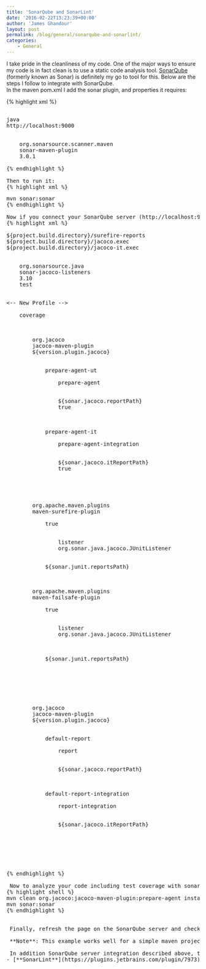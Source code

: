 ```yaml
---
title: 'SonarQube and SonarLint'
date: '2016-02-22T13:23:39+00:00'
author: 'James Ghandour'
layout: post
permalink: /blog/general/sonarqube-and-sonarlint/
categories:
    - General
---
```


I take pride in the cleanliness of my code. One of the major ways to ensure my code is in fact clean is to use a static code analysis tool. [SonarQube](http://www.sonarqube.org/) (formerly known as Sonar) is definitely my go to tool for this. Below are the steps I follow to integrate with SonarQube.   
 In the maven pom.xml I add the sonar plugin, and properties it requires:

{% highlight xml %}
<pre class="brush: xml; title: ; notranslate" title="">
<!-- Properties Section -->
<sonar.language>java</sonar.language>
<sonar.host.url>http://localhost:9000</sonar.host.url>

<plugin>
	<groupId>org.sonarsource.scanner.maven</groupId>
	<artifactId>sonar-maven-plugin</artifactId>
	<version>3.0.1</version>
</plugin>
{% endhighlight %}

Then to run it:
{% highlight xml %}
<pre class="brush: bash; title: ; notranslate" title="">
mvn sonar:sonar
{% endhighlight %}

Now if you connect your SonarQube server (http://localhost:9000) you see the results of your run. One thing notably missing is the test coverage results. In addition to analyzing code it has the ability to display test coverage. Ideally these coverage metrics, in addition to being aggregated can be broken down into unit vs. integration test coverage. Here is how I generally configure it: 
{% highlight xml %}
<!-- Properties Section -->
<sonar.junit.reportsPath>${project.build.directory}/surefire-reports</sonar.junit.reportsPath>
<sonar.jacoco.reportPath>${project.build.directory}/jacoco.exec</sonar.jacoco.reportPath>
<sonar.jacoco.itReportPath>${project.build.directory}/jacoco-it.exec</sonar.jacoco.itReportPath>

<dependency>
    <groupId>org.sonarsource.java</groupId>
    <artifactId>sonar-jacoco-listeners</artifactId>
    <version>3.10</version>
    <scope>test</scope>
</dependency>

<-- New Profile -->
<profile>
    <id>coverage</id>
    <build>
	<plugins>
	    <plugin>
		<groupId>org.jacoco</groupId>
		<artifactId>jacoco-maven-plugin</artifactId>
		<version>${version.plugin.jacoco}</version>
		<executions>
		    <execution>
			<id>prepare-agent-ut</id>
			<goals>
			    <goal>prepare-agent</goal>
			</goals>
			<configuration>
			    <destFile>${sonar.jacoco.reportPath}</destFile>
			    <append>true</append>
			</configuration>
		    </execution>
		    <execution>
			<id>prepare-agent-it</id>
			<goals>
			    <goal>prepare-agent-integration</goal>
			</goals>
			<configuration>
			    <destFile>${sonar.jacoco.itReportPath}</destFile>
			    <append>true</append>
			</configuration>
		    </execution>
		</executions>
	    </plugin>
	    <plugin>
		<groupId>org.apache.maven.plugins</groupId>
		<artifactId>maven-surefire-plugin</artifactId>
		<configuration>
		    <testFailureIgnore>true</testFailureIgnore>
		    <properties>
			<property>
			    <name>listener</name>
			    <value>org.sonar.java.jacoco.JUnitListener</value>
			</property>
		    </properties>
		    <reportsDirectory>${sonar.junit.reportsPath}</reportsDirectory>
		</configuration>
	    </plugin>
	    <plugin>
		<groupId>org.apache.maven.plugins</groupId>
		<artifactId>maven-failsafe-plugin</artifactId>
		<configuration>
		    <testFailureIgnore>true</testFailureIgnore>
		    <properties>
			<property>
			    <name>listener</name>
			    <value>org.sonar.java.jacoco.JUnitListener</value>
			</property>
		    </properties>
		    <!--
		    To see IT failure details on Sonar, merge reports with junit surefire output.
		    Minor issue is that the integration test failures on sonar are recognized as unit test failures.
		    -->
		    <reportsDirectory>${sonar.junit.reportsPath}</reportsDirectory>
		</configuration>
	    </plugin>
	</plugins>
    </build>
    <reporting>
	<plugins>
	    <plugin>
		<groupId>org.jacoco</groupId>
		<artifactId>jacoco-maven-plugin</artifactId>
		<version>${version.plugin.jacoco}</version>
		<reportSets>
		    <reportSet>
			<id>default-report</id>
			<reports>
			    <report>report</report>
			</reports>
			<configuration>
			    <dataFile>${sonar.jacoco.reportPath}</dataFile>
			</configuration>
		    </reportSet>
		    <reportSet>
			<id>default-report-integration</id>
			<reports>
			    <report>report-integration</report>
			</reports>
			<configuration>
			    <dataFile>${sonar.jacoco.itReportPath}</dataFile>
			</configuration>
		    </reportSet>
		</reportSets>
	    </plugin>
	</plugins>
    </reporting>
</profile>
{% endhighlight %}

 Now to analyze your code including test coverage with sonar you need to run two commands: ```
{% highlight shell %}
mvn clean org.jacoco:jacoco-maven-plugin:prepare-agent install -Pcoverage
mvn sonar:sonar
{% endhighlight %}


 Finally, refresh the page on the SonarQube server and check out the coverage test results in addition to the standard analysis!   
   
 **Note**: This example works well for a simple maven project, it would need to be tweaked for multi-module projects. My understanding is that main difference in a multi-module project is that you need to output to the same coverage report for the entire project, and not have a single report per module. - - - - - -

 In addition SonarQube server integration described above, the Sonar team have two plugins for IntelliJ IDEA. - [**SonarQube Community Plugin**](https://plugins.jetbrains.com/plugin/7238) This plugin connects to an existing SonarQube server and shows you outstanding issues from your local project. It is helpful when you are working with an existing server and working through and cleaning up some outstanding issues.
- [**SonarLint**](https://plugins.jetbrains.com/plugin/7973) This plugin does not require a SonarQube server, and instead does a local analysis of your current project. It is especially helpful when you do not have a SonarQube server to work with.
 
